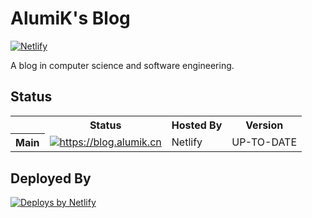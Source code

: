 # AlumiK's Blog

[![Netlify](https://img.shields.io/netlify/4afb5d9b-95f3-4c45-b5a6-6358f6180b4e?logo=netlify)](https://app.netlify.com/sites/blog-alumik-cn/deploys)

A blog in computer science and software engineering.

## Status

<table>
    <tr>
        <th></th>
        <th style="text-align: center">Status</th>
        <th>Hosted By</th>
        <th>Version</th>
    <tr>
        <th style="text-align: center">Main</th>
        <td>
            <a href="https://blog.alumik.cn">
                <img alt="https://blog.alumik.cn" src="https://img.shields.io/website?url=https%3A%2F%2Fblog.alumik.cn&label=blog.alumik.cn" />
            </a>
        </td>
        <td>
            Netlify
        </td>
        <td>
            UP-TO-DATE
        </td>
    </tr>
</table>

## Deployed By

[![Deploys by Netlify](https://www.netlify.com/img/global/badges/netlify-color-accent.svg)](https://www.netlify.com)
